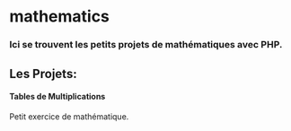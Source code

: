 # mathematics

### Ici se trouvent les petits projets de mathématiques avec PHP.


## Les Projets:

#### Tables de Multiplications
Petit exercice de mathématique.




